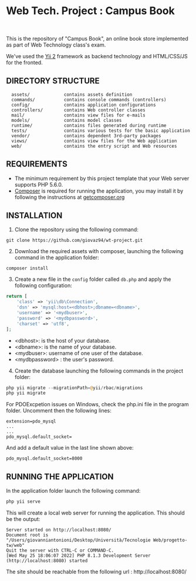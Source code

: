 

 <h1> Web Tech. Project : Campus Book  </h1>
 <br>

This is the repository of "Campus Book", an online book store implemented as part of 
Web Technology class's exam.

We've used the [Yii 2](http://www.yiiframework.com/) framework as backend technology and HTML/CSS/JS for the 
fronted.

DIRECTORY STRUCTURE
-------------------

      assets/             contains assets definition
      commands/           contains console commands (controllers)
      config/             contains application configurations
      controllers/        contains Web controller classes
      mail/               contains view files for e-mails
      models/             contains model classes
      runtime/            contains files generated during runtime
      tests/              contains various tests for the basic application
      vendor/             contains dependent 3rd-party packages
      views/              contains view files for the Web application
      web/                contains the entry script and Web resources



REQUIREMENTS
------------

- The minimum requirement by this project template that your Web server supports PHP 5.6.0.
- [Composer](http://getcomposer.org/) is required for running the application, you may install it by following the instructions
  at [getcomposer.org](http://getcomposer.org/doc/00-intro.md#installation-nix)

INSTALLATION
------------
1) Clone the repository using the following command:

~~~
git clone https://github.com/giovaz94/wt-project.git
~~~

2) Download the required assets with composer, launching the following command in the application folder:

~~~
composer install
~~~

3) Create a new file in the `config` folder called `db.php` and apply the following configuration:

```php
return [
    'class' => 'yii\db\Connection',
    'dsn' => 'mysql:host=<dbhost>;dbname=<dbname>',
    'username' => '<mydbuser>',
    'password' => '<mydbpassword>',
    'charset' => 'utf8',
];
```

 - \<dbhost\>: is the host of your database.
 - \<dbname\>: is the name of your database.
 - \<mydbuser\>: username of one user of the database.
 - \<mydbpassword\> : the user's password.

4) Create the database launching the following commands in the project folder:


```php
php yii migrate --migrationPath=@yii/rbac/migrations
php yii migrate
```

For PDOExcpetion issues on Windows, check the php.ini file in the program folder. Uncomment then the following lines:

````config
extension=pdo_mysql
...
...
pdo_mysql.default_socket=
````
And add a default value in the last line shown above:
````config
pdo_mysql.default_socket=8000
````

RUNNING THE APPLICATION
------------

In the application folder launch the following command: 

```php
php yii serve
```

This will create a local web server for running the application.
This should be the output:

```shell
Server started on http://localhost:8080/
Document root is "/Users/giovanniantonioni/Desktop/Università/Tecnologie Web/progetto-tw/web"
Quit the server with CTRL-C or COMMAND-C.
[Wed May 25 18:06:07 2022] PHP 8.1.3 Development Server (http://localhost:8080) started
```

The site should be reachable from the following url : http://localhost:8080/


